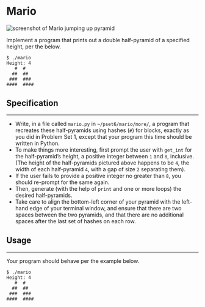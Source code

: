 # Mario

![screenshot of Mario jumping up pyramid](https://cs50.harvard.edu/x/2021/psets/6/mario/more/pyramids.png)

Implement a program that prints out a double half-pyramid of a specified height, per the below.
```
$ ./mario
Height: 4
   #  #
  ##  ##
 ###  ###
####  ####
```

## Specification
----------------
- Write, in a file called `mario.py` in `~/pset6/mario/more/`, a program that recreates these half-pyramids using hashes (`#`) for blocks, exactly as you did in Problem Set 1, except that your program this time should be written in Python.
- To make things more interesting, first prompt the user with `get_int` for the half-pyramid’s height, a positive integer between `1` and `8`, inclusive. (The height of the half-pyramids pictured above happens to be `4`, the width of each half-pyramid `4`, with a gap of size `2` separating them).
- If the user fails to provide a positive integer no greater than `8`, you should re-prompt for the same again.
- Then, generate (with the help of `print` and one or more loops) the desired half-pyramids.
- Take care to align the bottom-left corner of your pyramid with the left-hand edge of your terminal window, and ensure that there are two spaces between the two pyramids, and that there are no additional spaces after the last set of hashes on each row.


## Usage
--------
Your program should behave per the example below.
```
$ ./mario
Height: 4
   #  #
  ##  ##
 ###  ###
####  ####
```